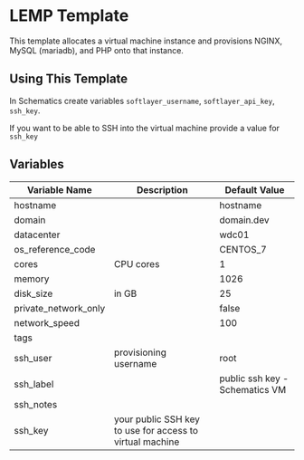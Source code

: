 # LEMP Template

This template allocates a virtual machine instance and provisions NGINX, MySQL (mariadb), and PHP onto that instance. 

## Using This Template

In Schematics create variables `softlayer_username`, `softlayer_api_key`, `ssh_key`.

If you want to be able to SSH into the virtual machine provide a value for `ssh_key`

## Variables

|Variable Name|Description|Default Value|
|-------------|-----------|-------------|
|hostname     |           |hostname|
|domain       |           |domain.dev|
|datacenter   |           |wdc01|
|os_reference_code||CENTOS_7|
|cores|CPU cores|1|
|memory||1026|
|disk_size|in GB|25|
|private_network_only||false|
|network_speed||100|
|tags|||
|ssh_user|provisioning username|root|
|ssh_label||public ssh key - Schematics VM|
|ssh_notes|||
|ssh_key|your public SSH key to use for access to virtual machine||
